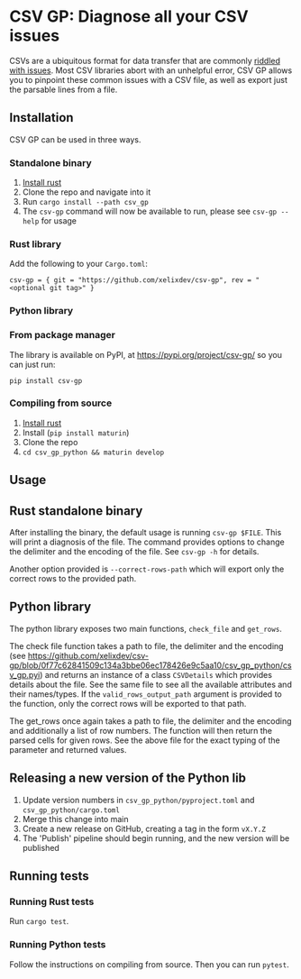 # CSV GP: Diagnose all your CSV issues

CSVs are a ubiquitous format for data transfer that are commonly [riddled with issues](https://donatstudios.com/Falsehoods-Programmers-Believe-About-CSVs). Most CSV libraries abort with an unhelpful error, CSV GP allows you to pinpoint these common issues with a CSV file, as well as export just the parsable lines from a file.

## Installation

CSV GP can be used in three ways.

### Standalone binary

1. [Install rust](https://www.rust-lang.org/tools/install)
2. Clone the repo and navigate into it
3. Run `cargo install --path csv_gp`
4. The `csv-gp` command will now be available to run, please see `csv-gp --help` for usage

### Rust library

Add the following to your `Cargo.toml`:

`csv-gp = { git = "https://github.com/xelixdev/csv-gp", rev = "<optional git tag>" }`

### Python library

### From package manager

The library is available on PyPI, at https://pypi.org/project/csv-gp/ so you can just run:

`pip install csv-gp`

### Compiling from source

1. [Install rust](https://www.rust-lang.org/tools/install)
2. Install (`pip install maturin`)
3. Clone the repo
4. `cd csv_gp_python && maturin develop`

## Usage

## Rust standalone binary

After installing the binary, the default usage is running `csv-gp $FILE`. This will print a diagnosis of the file. The command provides options to change the delimiter and the encoding of the file. See `csv-gp -h` for details.

Another option provided is `--correct-rows-path` which will export only the correct rows to the provided path.

## Python library

The python library exposes two main functions, `check_file` and `get_rows`.

The check file function takes a path to file, the delimiter and the encoding (see https://github.com/xelixdev/csv-gp/blob/0f77c62841509c134a3bbe06ec178426e9c5aa10/csv_gp_python/csv_gp.pyi) and returns an instance of a class `CSVDetails` which provides details about the file. See the same file to see all the available attributes and their names/types.
If the `valid_rows_output_path` argument is provided to the function, only the correct rows will be exported to that path.

The get_rows once again takes a path to file, the delimiter and the encoding and additionally a list of row numbers. The function will then return the parsed cells for given rows. See the above file for the exact typing of the parameter and returned values.

## Releasing a new version of the Python lib

1. Update version numbers in `csv_gp_python/pyproject.toml` and `csv_gp_python/cargo.toml`
2. Merge this change into main
3. Create a new release on GitHub, creating a tag in the form `vX.Y.Z`
4. The 'Publish' pipeline should begin running, and the new version will be published

## Running tests

### Running Rust tests

Run `cargo test`.

### Running Python tests

Follow the instructions on compiling from source. Then you can run `pytest`.
